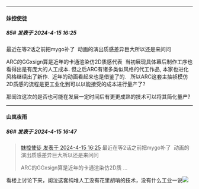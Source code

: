 ﻿
*****

####  妹控使徒  
##### 85#       发表于 2024-4-15 16:25

最近在等2话之前把mygo补了  动画的演出质感差异巨大所以还是来问问

ARC的GGxsign算是近年的卡通渲染仿2D质感代表  当初展现具体幕后制作工序也看得出是有庞大的人工成本. 但之后ARC有诸多类似风格的代工作品, 本家也进化风格继续出了新作.  近年的动画看起来也是借鉴了的.   所以ARC这套主抽祯模仿2D质感的流程是更工业化到可以以能接受的成本进行量产了?

那闺泣这次的是否也可能在发展一定时间后有更更成熟的技术可以将其简化量产?


*****

####  山岚夜雨  
##### 86#       发表于 2024-4-15 16:47

<blockquote><a href="httphttps://bbs.saraba1st.com/2b/forum.php?mod=redirect&amp;goto=findpost&amp;pid=64606028&amp;ptid=2178726" target="_blank">妹控使徒 发表于 2024-4-15 16:25</a>
最近在等2话之前把mygo补了  动画的演出质感差异巨大所以还是来问问

ARC的GGxsign算是近年的卡通渲染仿2D质 ...</blockquote>
看楼上讨论下来，闺泣这套纯堆人工没有花里胡哨的技术，没有什么工业一说<img src="https://static.saraba1st.com/image/smiley/face2017/067.png" referrerpolicy="no-referrer">

